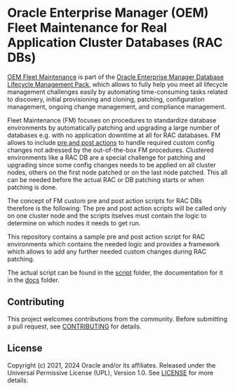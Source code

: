 # Oracle Enterprise Manager (OEM) Fleet Maintenance for Real Application Cluster Databases (RAC DBs)

[OEM Fleet Maintenance](https://docs.oracle.com/en/enterprise-manager/cloud-control/enterprise-manager-cloud-control/13.5/emlcm/database-fleet-maintenance.html#GUID-60B39D16-322B-435F-85F0-C39AFC80E96B) is part of the [Oracle Enterprise Manager Database Lifecycle Management Pack](https://www.oracle.com/manageability/enterprise-manager/technologies/database-lifecycle-management-pack.html), which allows to fully help you meet all lifecycle management challenges easily by automating time-consuming tasks related to discovery, initial provisioning and cloning, patching, configuration management, ongoing change management, and compliance management.

Fleet Maintenance (FM) focuses on procedures to standardize database environments by automatically patching and upgrading a large number of databases e.g. with no application downtime at all for RAC databases. FM allows 
to include [pre and post actions](https://docs.oracle.com/en/enterprise-manager/cloud-control/enterprise-manager-cloud-control/13.5/emlcm/database-fleet-maintenance.html#GUID-44E212D9-774A-409E-AEFC-C20458FA767F) to handle required custom config changes not adressed by the out-of-the-box FM procedures. Clustered environments like a RAC DB are a special challenge for patching and upgrading since some config changes needs to be applied on all cluster nodes, others on the first node patched or on the last node patched. This all can be needed before the actual RAC or DB patching starts or when patching is done.
  
The concept of FM custom pre and post action scripts for RAC DBs therefore is the following: The pre and post action scripts will be called only on one cluster node and the scripts itselves must contain the logic to determine on which nodes it needs to get run.

This repository contains a sample pre and post action script for RAC environments which contains the needed logic and provides a framework which allows to add any further needed custom changes during RAC patching.

The actual script can be found in the [script](./script/) folder, the documentation for it in the [docs](./docs/) folder.

## Contributing

This project welcomes contributions from the community. Before submitting a pull
request, see [CONTRIBUTING](./CONTRIBUTING.md) for details.

## License

Copyright (c) 2021, 2024 Oracle and/or its affiliates.
Released under the Universal Permissive License (UPL), Version 1.0.
See [LICENSE](./LICENSE) for more details.

